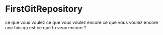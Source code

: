 # FirstGitRepository
ce que vous voulez
ce que vous voulez encore
ce que vous voulez encore une fois
qu est ce que tu veux encore ?
